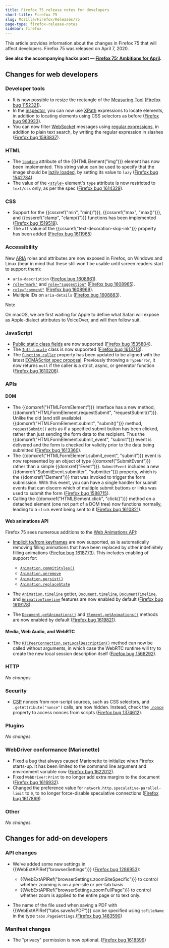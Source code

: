 ```yaml
---
title: Firefox 75 release notes for developers
short-title: Firefox 75
slug: Mozilla/Firefox/Releases/75
page-type: firefox-release-notes
sidebar: firefox
---
```


This article provides information about the changes in Firefox 75 that will affect developers. Firefox 75 was released on April 7, 2020.

**See also the accompanying hacks post — [Firefox 75: Ambitions for April](https://hacks.mozilla.org/2020/04/firefox-75-ambitions-for-april/).**

## Changes for web developers

### Developer tools

- It is now possible to resize the rectangle of the [Measuring Tool](https://firefox-source-docs.mozilla.org/devtools-user/measure_a_portion_of_the_page/index.html) ([Firefox bug 1152321](https://bugzil.la/1152321)).
- In the [inspector](https://firefox-source-docs.mozilla.org/devtools-user/page_inspector/index.html), you can now use [XPath](/en-US/docs/Web/XML/XPath) expressions to locate elements, in addition to locating elements using CSS selectors as before ([Firefox bug 963933](https://bugzil.la/963933)).
- You can now filter [WebSocket](/en-US/docs/Web/API/WebSockets_API) messages using [regular expressions](/en-US/docs/Web/JavaScript/Guide/Regular_expressions), in addition to plain text search, by writing the regular expression in slashes ([Firefox bug 1593837](https://bugzil.la/1593837)).

### HTML

- The [`loading`](/en-US/docs/Web/HTML/Reference/Elements/img#loading) attribute of the {{HTMLElement("img")}} element has now been implemented. This string value can be used to specify that the image should be [lazily loaded](/en-US/docs/Web/Performance/Guides/Lazy_loading), by setting its value to `lazy` ([Firefox bug 1542784](https://bugzil.la/1542784)).
- The value of the [`<style>`](/en-US/docs/Web/HTML/Reference/Elements/style) element's `type` attribute is now restricted to `text/css` only, as per the spec ([Firefox bug 1614329](https://bugzil.la/1614329)).

### CSS

- Support for the {{cssxref("min", "min()")}}, {{cssxref("max", "max()")}}, and {{cssxref("clamp", "clamp()")}} functions has been implemented ([Firefox bug 1519519](https://bugzil.la/1519519)).
- The `all` value of the {{cssxref("text-decoration-skip-ink")}} property has been added ([Firefox bug 1611965](https://bugzil.la/1611965))

### Accessibility

New [ARIA](/en-US/docs/Web/Accessibility/ARIA) roles and attributes are now exposed in Firefox, on Windows and Linux (bear in mind that these still won't be usable until screen readers start to support them):

- `aria-description` ([Firefox bug 1608961](https://bugzil.la/1608961)).
- [`role="mark"`](/en-US/docs/Web/Accessibility/ARIA/Reference/Roles/mark_role) and [`role="suggestion"`](/en-US/docs/Web/Accessibility/ARIA/Reference/Roles/suggestion_role) ([Firefox bug 1608965](https://bugzil.la/1608965)).
- [`role="comment"`](/en-US/docs/Web/Accessibility/ARIA/Reference/Roles/comment_role) ([Firefox bug 1608969](https://bugzil.la/1608969)).
- Multiple IDs on `aria-details` ([Firefox bug 1608883](https://bugzil.la/1608883)).

> [!NOTE]
> On macOS, we are first waiting for Apple to define what Safari will expose as Apple-dialect attributes to VoiceOver, and will then follow suit.

### JavaScript

- [Public static class fields](/en-US/docs/Web/JavaScript/Reference/Classes/static) are now supported ([Firefox bug 1535804](https://bugzil.la/1535804)).
- The [`Intl.Locale`](/en-US/docs/Web/JavaScript/Reference/Global_Objects/Intl/Locale) class is now supported ([Firefox bug 1613713](https://bugzil.la/1613713)).
- The [`Function.caller`](/en-US/docs/Web/JavaScript/Reference/Global_Objects/Function/caller) property has been updated to be aligned with the latest [ECMAScript spec proposal](https://github.com/claudepache/es-legacy-function-reflection). Previously throwing a `TypeError`, it now returns `null` if the caller is a strict, async, or generator function ([Firefox bug 1610206](https://bugzil.la/1610206)).

### APIs

#### DOM

- The {{domxref("HTMLFormElement")}} interface has a new method, {{domxref("HTMLFormElement.requestSubmit", "requestSubmit()")}}. Unlike the old (and still available) {{domxref("HTMLFormElement.submit", "submit()")}} method, `requestSubmit()` acts as if a specified submit button has been clicked, rather than just sending the form data to the recipient. Thus the {{domxref("HTMLFormElement.submit_event", "submit")}} event is delivered and the form is checked for validity prior to the data being submitted ([Firefox bug 1613360](https://bugzil.la/1613360)).
- The {{domxref("HTMLFormElement.submit_event", "submit")}} event is now represented by an object of type {{domxref("SubmitEvent")}} rather than a simple {{domxref("Event")}}. `SubmitEvent` includes a new {{domxref("SubmitEvent.submitter", "submitter")}} property, which is the {{domxref("Element")}} that was invoked to trigger the form submission. With this event, you can have a single handler for submit events that can discern which of multiple submit buttons or links was used to submit the form ([Firefox bug 1588715](https://bugzil.la/1588715)).
- Calling the {{domxref("HTMLElement.click", "click()")}} method on a detached element (one not part of a DOM tree) now functions normally, leading to a `click` event being sent to it ([Firefox bug 1610821](https://bugzil.la/1610821)).

#### Web animations API

Firefox 75 sees numerous additions to the [Web Animations API](/en-US/docs/Web/API/Web_Animations_API):

- [Implicit to/from keyframes](/en-US/docs/Web/API/Web_Animations_API/Keyframe_Formats#implicit_tofrom_keyframes) are now supported, as is automatically removing filling animations that have been replaced by other indefinitely filling animations ([Firefox bug 1618773](https://bugzil.la/1618773)). This includes enabling of support for:
  - [`Animation.commitStyles()`](/en-US/docs/Web/API/Animation/commitStyles)
  - [`Animation.onremove`](/en-US/docs/Web/API/Animation/remove_event)
  - [`Animation.persist()`](/en-US/docs/Web/API/Animation/persist)
  - [`Animation.replaceState`](/en-US/docs/Web/API/Animation/replaceState)

- The [`Animation.timeline`](/en-US/docs/Web/API/Animation/timeline) getter, [`Document.timeline`](/en-US/docs/Web/API/Document/timeline), [`DocumentTimeline`](/en-US/docs/Web/API/DocumentTimeline), and [`AnimationTimeline`](/en-US/docs/Web/API/AnimationTimeline) features are now enabled by default ([Firefox bug 1619178](https://bugzil.la/1619178)).
- The [`Document.getAnimations()`](/en-US/docs/Web/API/Document/getAnimations) and [`Element.getAnimations()`](/en-US/docs/Web/API/Element/getAnimations) methods are now enabled by default ([Firefox bug 1619821](https://bugzil.la/1619821)).

#### Media, Web Audio, and WebRTC

- The [`RTCPeerConnection.setLocalDescription()`](/en-US/docs/Web/API/RTCPeerConnection/setLocalDescription) method can now be called without arguments, in which case the WebRTC runtime will try to create the new local session description itself ([Firefox bug 1568292](https://bugzil.la/1568292)).

### HTTP

_No changes._

### Security

- [CSP](/en-US/docs/Web/HTTP/Guides/CSP) nonces from non-script sources, such as CSS selectors, and `.getAttribute("nonce")` calls, are now hidden. Instead, check the [`.nonce`](/en-US/docs/Web/API/HTMLElement/nonce) property to access nonces from scripts ([Firefox bug 1374612](https://bugzil.la/1374612)).

### Plugins

_No changes._

### WebDriver conformance (Marionette)

- Fixed a bug that always caused Marionette to initialize when Firefox starts-up. It has been limited to the command line argument and environment variable now ([Firefox bug 1622012](https://bugzil.la/1622012)).
- Fixed `WebDriver:Print` to no longer add extra margins to the document ([Firefox bug 1616932](https://bugzil.la/1616932)).
- Changed the preference value for `network.http.speculative-parallel-limit` to `0`, to no longer force-disable speculative connections ([Firefox bug 1617869](https://bugzil.la/1617869)).

### Other

_No changes._

## Changes for add-on developers

### API changes

- We've added some new settings in {{WebExtAPIRef("browserSettings")}} ([Firefox bug 1286953](https://bugzil.la/1286953)):
  - {{WebExtAPIRef("browserSettings.zoomSiteSpecific")}} to control whether zooming is on a per-site or per-tab basis
  - {{WebExtAPIRef("browserSettings.zoomFullPage")}} to control whether zoom is applied to the entire page or to text only.

- The name of the file used when saving a PDF with {{WebExtAPIRef("tabs.saveAsPDF")}} can be specified using `toFileName` in the type `tabs.PageSettings`.([Firefox bug 1483590](https://bugzil.la/1483590))

### Manifest changes

- The "privacy" permission is now optional. ([Firefox bug 1618399](https://bugzil.la/1618399))
